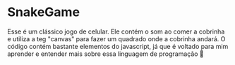 # SnakeGame
Esse é um clássico jogo de celular. 
Ele contém o som ao comer a cobrinha e utiliza a teg "canvas" para fazer um quadrado onde a cobrinha andará. 
O código contém bastante elementos do javascript, já que é voltado para mim aprender e entender mais sobre essa linguagem de programação 👊

